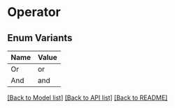 # Operator

## Enum Variants

| Name | Value |
| ---- | ----- |
| Or   | or    |
| And  | and   |

[[Back to Model list]](../README.md#documentation-for-models)
[[Back to API list]](../README.md#documentation-for-api-endpoints) [[Back to README]](../README.md)
